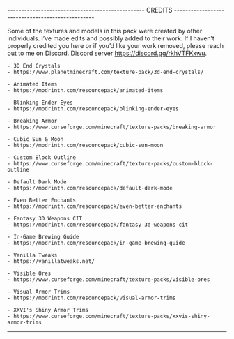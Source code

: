 ------------------------------------------------- CREDITS -------------------------------------------------

Some of the textures and models in this pack were created by other individuals.
I’ve made edits and possibly added to their work.
If I haven’t properly credited you here or if you’d like your work removed,
please reach out to me on Discord. Discord server https://discord.gg/rkhVTFKxwu.

	- 3D End Crystals
	- https://www.planetminecraft.com/texture-pack/3d-end-crystals/

	- Animated Items
	- https://modrinth.com/resourcepack/animated-items

	- Blinking Ender Eyes
	- https://modrinth.com/resourcepack/blinking-ender-eyes

	- Breaking Armor
	- https://www.curseforge.com/minecraft/texture-packs/breaking-armor

	- Cubic Sun & Moon
	- https://modrinth.com/resourcepack/cubic-sun-moon

	- Custom Block Outline
	- https://www.curseforge.com/minecraft/texture-packs/custom-block-outline

	- Default Dark Mode
	- https://modrinth.com/resourcepack/default-dark-mode

	- Even Better Enchants
	- https://modrinth.com/resourcepack/even-better-enchants

	- Fantasy 3D Weapons CIT
	- https://modrinth.com/resourcepack/fantasy-3d-weapons-cit

	- In-Game Brewing Guide
	- https://modrinth.com/resourcepack/in-game-brewing-guide

	- Vanilla Tweaks
	- https://vanillatweaks.net/

	- Visible Ores
	- https://www.curseforge.com/minecraft/texture-packs/visible-ores

	- Visual Armor Trims
	- https://modrinth.com/resourcepack/visual-armor-trims

	- XXVI's Shiny Armor Trims
	- https://www.curseforge.com/minecraft/texture-packs/xxvis-shiny-armor-trims

-----------------------------------------------------------------------------------------------------------
